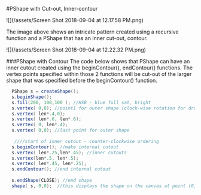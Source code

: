 #PShape with Cut-out, Inner-contour

![](/assets/Screen Shot 2018-09-04 at 12.17.58 PM.png)

The image above shows an intricate pattern created using a recursive function and a PShape that has an inner cut-out, contour.

![](/assets/Screen Shot 2018-09-04 at 12.22.32 PM.png)

###PShape with Contour
The code below shows that PShape can have an inner cutout created using the beginContour(), endContour() functions.  The vertex points specified within those 2 functions will be cut-out of the larger shape that was specified before the beginContour() function.



```java
  PShape s = createShape();
  s.beginShape();
  s.fill(200, 100,100 ); //HSB - blue full sat, bright
  s.vertex( 0,0); //point1 for outer shape (clock-wise rotation for drawing points)
  s.vertex( len*.4,0);
  s.vertex( len*.6, len*.6);
  s.vertex( 0, len*.4);
  s.vertex( 0,0); //last point for outer shape
 
   ////start of inner cutout - counter-clockwise ordering
  s.beginContour(); //make internal cutout 
  s.vertex( len*.25,len*.45); //inner cutouts
  s.vertex(len*.5, len*.5);
  s.vertex( len*.45, len*.25);
  s.endContour(); //end internal cutout
  
  s.endShape(CLOSE); //end shape
  shape( s, 0,0);  //this displays the shape on the canvas at point (0,0)

```

